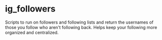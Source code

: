 # ig_followers
Scripts to run on followers and following lists and return the usernames of those you follow who aren't following back.  Helps keep your following more organized and centralized. 
